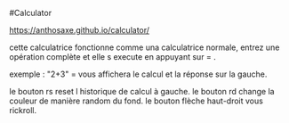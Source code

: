 #Calculator

https://anthosaxe.github.io/calculator/

cette calculatrice fonctionne comme una calculatrice normale,
entrez une opération complète et elle s execute en appuyant sur = .

exemple : "2+3" = vous affichera le calcul et la réponse sur la gauche.

le bouton rs reset l historique de calcul à gauche.
le bouton rd change la couleur de manière random du fond.
le bouton flèche haut-droit vous rickroll.
